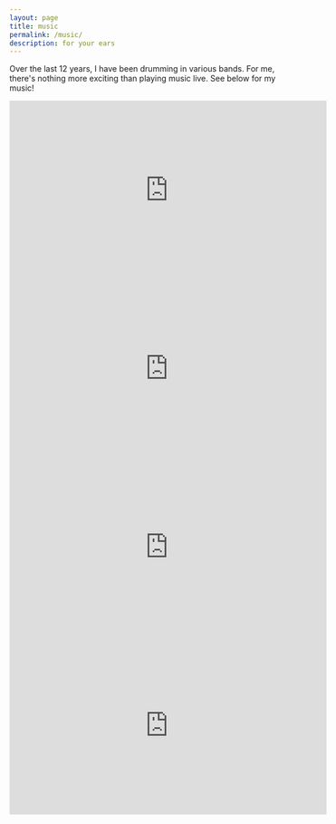 ```yaml
---
layout: page
title: music
permalink: /music/
description: for your ears
---
```


Over the last 12 years, I have been drumming in various bands. For me, there's nothing more exciting than playing music live. See below for my music!

<iframe width="560" height="315" src="https://www.youtube.com/embed/IIYEpt4ATqQ" frameborder="0" allow="autoplay; encrypted-media" allowfullscreen></iframe>

<iframe width="560" height="315" src="https://www.youtube.com/embed/w5ZShmF6YkI" frameborder="0" allow="autoplay; encrypted-media" allowfullscreen></iframe>

<iframe width="560" height="315" src="https://www.youtube.com/embed/utKfK0-Smis" frameborder="0" allow="autoplay; encrypted-media" allowfullscreen></iframe>

<iframe width="560" height="315" src="https://www.youtube.com/embed/rufVXgBLrys" frameborder="0" allow="autoplay; encrypted-media" allowfullscreen></iframe>